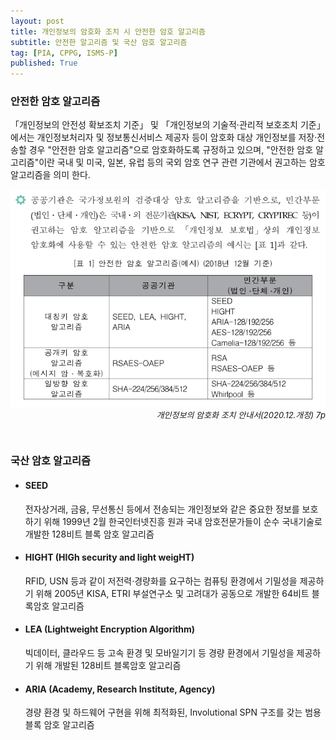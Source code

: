 ```yaml
---
layout: post
title: 개인정보의 암호화 조치 시 안전한 암호 알고리즘
subtitle: 안전한 알고리즘 및 국산 암호 알고리즘
tag: [PIA, CPPG, ISMS-P]
published: True
---
```


### 안전한 암호 알고리즘

「개인정보의 안전성 확보조치 기준」 및 「개인정보의 기술적&middot;관리적 보호조치 기준」에서는 개인정보처리자 및 정보통신서비스 제공자 등이 암호화 대상 개인정보를 저장&middot;전송할 경우 "안전한 암호 알고리즘"으로 암호화하도록 규정하고 있으며, "안전한 암호 알고리즘"이란 국내 및 미국, 일본, 유럽 등의 국외 암호 연구 관련 기관에서 권고하는 암호 알고리즘을 의미 한다.  

![안전한 암호 알고리즘](../../img/2021-09-10-Encryption_Algorithms/2021-09-10-15-19-40.png)<span style="float: right;font-size: small;font-style: italic;">개인정보의 암호화 조치 안내서(2020.12.개정) 7p</span>

<br/>
<br/>

### 국산 암호 알고리즘

- #### SEED  
  전자상거래, 금융, 무선통신 등에서 전송되는 개인정보와 같은 중요한 정보를 보호하기 위해 1999년 2월 한국인터넷진흥 원과 국내 암호전문가들이 순수 국내기술로 개발한 128비트 블록 암호 알고리즘
- #### HIGHT (HIGh security and light weigHT)  
  RFID, USN 등과 같이 저전력·경량화를 요구하는 컴퓨팅 환경에서 기밀성을 제공하기 위해 2005년 KISA, ETRI 부설연구소 및 고려대가 공동으로 개발한 64비트 블록암호 알고리즘 
- #### LEA (Lightweight Encryption Algorithm)
  빅데이터, 클라우드 등 고속 환경 및 모바일기기 등 경량 환경에서 기밀성을 제공하기 위해 개발된 128비트 블록암호 알고리즘 
- #### ARIA (Academy, Research Institute, Agency)  
  경량 환경 및 하드웨어 구현을 위해 최적화된, Involutional SPN 구조를 갖는 범용 블록 암호 알고리즘
